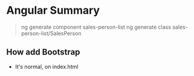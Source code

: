 # Angular Summary

> ng generate component sales-person-list
> ng generate class sales-person-list/SalesPerson

## How add Bootstrap

- It's normal, on index.html
